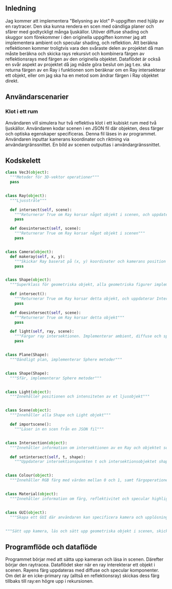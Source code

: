 ## Inledning
Jag kommer att implementera "Belysning av klot" P-uppgiften med hjälp av en raytracer. Den ska kunna rendera en scen med oändliga planer och sfärer med godtyckligt många ljuskällor. Utöver diffuse shading och skuggor som förekommer i den originella uppgiften kommer jag att implementera ambient och specular shading, och reflektion. Att beräkna reflektionen kommer troligtvis vara den svåraste delen av projektet då man måste beräkna och skicka rays rekursivt och kombinera färgen av reflektionsrays med färgen av den originella objektet. Dataflödet är också en svår aspekt av projektet då jag måste göra beslut om jag t.ex. ska returna färgen av en Ray i funktionen som beräknar om en Ray intersekterar ett objekt, eller om jag ska ha en metod som ändrar färgen i Ray objektet direkt.

## Användarscenarier
### Klot i ett rum
Användaren vill simulera hur två reflektiva klot i ett kubiskt rum med två ljuskällor. Användaren kodar scenen i en JSON fil där objekten, dess färger och optiska egenskaper specificeras. Denna fil läses in av programmet. Användaren inputtar kamerans koordinater och riktning via användargränssnittet. En bild av scenen outputtas i användargränssnittet.

## Kodskelett
```python
class Vec3(object):
  """Metoder för 3D-vektor operationer"""
  pass


class Ray(object):
  """Ljusstråle"""

  def intersect(self, scene):
    """Returnerar True om Ray korsar något objekt i scenen, och uppdaterar Intersection objektet om detta är fallet"""
    pass

  def doesintersect(self, scene):
    """Returnerar True om Ray korsar något objekt i scenen"""
    pass


class Camera(object):
  def makeray(self, x, y):
    """Skickar Ray baserat på (x, y) koordinater och kamerans position och riktning"""
    pass


class Shape(object):
  """Superklass för geometriska objekt, alla geometriska figurer implementerar nedanstående metoder. Innehåller position-, storlek- och materialinformation"""

  def intersect():
    """Returnerar True om Ray korsar detta objekt, och uppdaterar Intersection objektet om detta är fallet"""
    pass

  def doesintersect(self, scene):
    """Returnerar True om Ray korsar detta objekt"""
    pass

  def light(self, ray, scene):
    """Färgar ray intersektionen. Implementerar ambient, diffuse och specular lighting för varje ljus i scenen samt skickar reflection rays"""
    pass


class Plane(Shape):
  """Oändligt plan, implementerar Sphere metoder"""


class Shape(Shape):
  """Sfär, implementerar Sphere metoder"""


class Light(object):
  """Innehåller positionen och intensiteten av et ljusobjekt"""


class Scene(object):
  """Innehåller alla Shape och Light objekt"""

  def importscene():
    """Läser in en scen från en JSON fil"""


class Intersection(object):
  """Innehåller information om intersektionen av en Ray och objektet som den intersekterar"""

  def setintersect(self, t, shape):
    """Uppdaterar intersektionspunkten t och intersektionsobjektet shape"""


class Colour(object):
  """Innehåller RGB färg med värden mellan 0 och 1, samt färgoperationer för blandning av färger"""


class Material(object):
  """Innehåller information om färg, reflektivitet och specular highlight värden för ett material"""


class GUI(object):
  """Skapa ett GUI där användaren kan specificera kamera och upplösning och displaya den raytracade bilden"""


"""Sätt upp kamera, läs och sätt upp geometriska objekt i scenen, skicka Ray för varje pixel och raytracea, skicka visa en bild"""
```

## Programflöde och dataflöde
Programmet börjar med att sätta upp kameran och läsa in scenen. Därefter börjar den raytracea. Dataflödet sker när en ray interekterar ett objekt i scenen. Rayens färg uppdateras med diffuse och specular komponenter. Om det är en icke-primary ray (alltså en reflektionsray) skickas dess färg tillbaks till ray:en högre upp i rekursionen.
